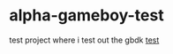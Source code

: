 # alpha-gameboy-test
test project where i test out the gbdk 
[test](https://github.com/gbdk-2020/gbdk-2020)
